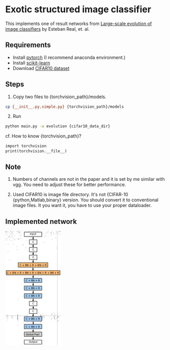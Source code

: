 Exotic structured image classifier
=====================================

This implements one of result networks from [Large-scale evolution of image classifiers](https://arxiv.org/abs/1703.01041) by Esteban Real, et. al.

## Requirements
- Install [pytorch](http://pytorch.org/) (I recommend anaconda environment.)
- Install [scikit-learn](http://scikit-learn.org/stable/)
- Download [CIFAR10 dataset](https://www.cs.toronto.edu/~kriz/cifar.html)

## Steps
1. Copy two files to {torchvision_path}/models.
```bash
cp {__init__.py,simple.py} {torchvision_path}/models
```

2. Run
```bash
python main.py -a evolution {cifar10_data_dir}
```

cf. How to know {torchvision_path}?
```
import torchvision
print(torchvision.__file__)
```

## Note
1. Numbers of channels are not in the paper and it is set by me similar with vgg.
You need to adjust these for better performance.

2. Used CIFAR10 is image file directory. It's not {CIFAR-10 {python,Matlab,binary} version.
You should convert it to conventional image files. It you want it, you have to use your proper dataloader.

## Implemented network
![alt](fig_network.png)
